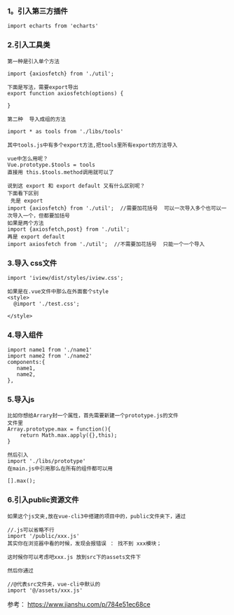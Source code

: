 ### 1。引入第三方插件
    import echarts from 'echarts'

### 2.引入工具类
    第一种是引入单个方法
    
    import {axiosfetch} from './util';
    
    下面是写法，需要export导出
    export function axiosfetch(options) {
    
    } 
    
    第二种  导入成组的方法
    
    import * as tools from './libs/tools'
    
    其中tools.js中有多个export方法,把tools里所有export的方法导入
    
    vue中怎么用呢？
    Vue.prototype.$tools = tools
    直接用 this.$tools.method调用就可以了
    
    说到这 export 和 export default 又有什么区别呢？
    下面看下区别
     先是 export 
    import {axiosfetch} from './util';  //需要加花括号  可以一次导入多个也可以一次导入一个，但都要加括号
    如果是两个方法
    import {axiosfetch,post} from './util'; 
    再是 export default 
    import axiosfetch from './util';  //不需要加花括号  只能一个一个导入

### 3.导入 css文件
    import 'iview/dist/styles/iview.css';
    
    如果是在.vue文件中那么在外面套个style
    <style>
      @import './test.css'; 
    
    </style>

### 4.导入组件
    import name1 from './name1'
    import name2 from './name2'
    components:{
       name1,
       name2,
    },

### 5.导入js
    比如你想给Arrary封一个属性，首先需要新建一个prototype.js的文件
    文件里
    Array.prototype.max = function(){ 
        return Math.max.apply({},this); 
    }
    
    然后引入
    import './libs/prototype'
    在main.js中引用那么在所有的组件都可以用
    
    [].max();

### 6.引入public资源文件
    如果这个js文夹,放在vue-cli3中搭建的项目中的，public文件夹下，通过
    
    //.js可以省略不行
    import '/public/xxx.js'
    其实你在浏览器中看的时候，发现会报错误 ： 找不到 xxx模块；
    
    这时候你可以考虑吧xxx.js 放到src下的assets文件下
    
    然后你通过
    
    //@代表src文件夹，vue-cli中默认的
    import '@/assets/xxx.js'
参考：
https://www.jianshu.com/p/784e51ec68ce